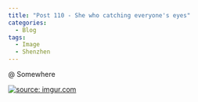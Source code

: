 ```yaml
---
title: "Post 110 - She who catching everyone's eyes"
categories:
  - Blog
tags:
  - Image
  - Shenzhen
---
```


@ Somewhere

<a href="https://imgur.com/BiFwCR2"><img src="https://i.imgur.com/BiFwCR2.jpg" title="source: imgur.com" /></a>

<script src="https://utteranc.es/client.js"
        repo="serendipityinlife/serendipityinlife.github.io"
        issue-term="pathname"
        theme="github-light"
        crossorigin="anonymous"
        async>
</script>
